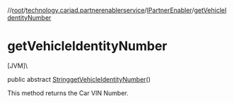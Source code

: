 //[root](../../../index.md)/[technology.cariad.partnerenablerservice](../index.md)/[IPartnerEnabler](index.md)/[getVehicleIdentityNumber](get-vehicle-identity-number.md)

# getVehicleIdentityNumber

[JVM]\

public abstract [String](https://docs.oracle.com/javase/8/docs/api/java/lang/String.html)[getVehicleIdentityNumber](get-vehicle-identity-number.md)()

This method returns the Car VIN Number.
